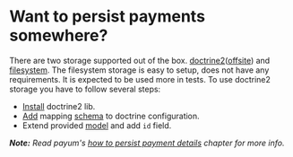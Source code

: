 # Want to persist payments somewhere?

There are two storage supported out of the box. [doctrine2](https://github.com/Payum/Payum/blob/master/src/Payum/Bridge/Doctrine/Storage/DoctrineStorage.php)([offsite](http://www.doctrine-project.org/)) and [filesystem](https://github.com/Payum/Payum/blob/master/src/Payum/Storage/FilesystemStorage.php).
The filesystem storage is easy to setup, does not have any requirements. It is expected to be used more in tests.
To use doctrine2 storage you have to follow several steps:

* [Install](http://docs.doctrine-project.org/projects/doctrine-orm/en/latest/reference/installation.html) doctrine2 lib.
* [Add](http://docs.doctrine-project.org/projects/doctrine-orm/en/latest/reference/configuration.html#obtaining-an-entitymanager) mapping [schema](src/Payum/Paypal/ExpressCheckout/Nvp/Bridge/Doctrine/Resources/mapping/PaymentDetails.orm.xml) to doctrine configuration.
* Extend provided [model](src/Payum/src/Payum/Paypal/ExpressCheckout/Nvp/Bridge/Doctrine/Entity/PaymentDetails.php) and add `id` field.

_**Note:** Read payum's [how to persist payment details](https://github.com/Payum/Payum#how-to-persist-payment-details) chapter for more info._

